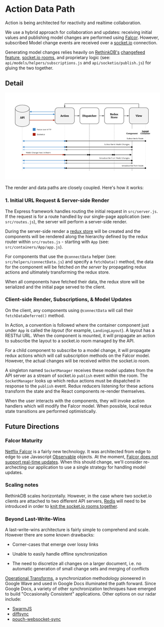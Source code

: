 # Action Data Path

Action is being architected for reactivity and realtime collaboration.

We use a hybrid approach for collaboration and updates: receiving initial
values and publishing model changes are performed using
[Falcor](http://netflix.github.io/falcor/). However, subscribed Model
change events are received over a [socket.io](http://socket.io) connection.

Generating model changes relies heavily on
[RethinkDB's](https://www.rethinkdb.com/)
[changefeed feature](https://rethinkdb.com/docs/changefeeds/javascript/),
[socket.io rooms](http://socket.io/docs/rooms-and-namespaces/), and
proprietary logic (see: `api/models/helpers/subscriptions.js` and
`api/socketio/publish.js`) for gluing the two together.

## Detail

![Image of DataPath](./images/ActionDataPath.png)

The render and data paths are closely coupled. Here's how it works:

### 1. Initial URL Request & Server-side Render

The Express framework handles routing the initial request in `src/server.js`.
If the request is for a route handled by our single-page application
(see: `src/routes.js`), the server will perform a server-side render.

During the server-side render a
[redux store](http://rackt.org/redux/docs/api/Store.html) will be created
and the components will be rendered along the hierarchy defined by the
redux router within `src/routes.js` - starting with `App`
(see: `src/containers/App/app.js`).

For components that use the `@connectData` helper (see:
`src/helpers/connectData.js`) and specify a `fetchData()` method, the data
for the component will be fetched _on the server_ by propagating redux
actions and ultimately transforming the redux store.

When all components have fetched their data, the redux store will be
serialized and the initial page served to the client.

### Client-side Render, Subscriptions, & Model Updates

On the client, any components using `@connectData` will call their
`fetchDataDeferred()` method.

In Action, a convention is followed where the container component just
under `App` is called the _layout_ (for example, `LandingLayout`). A layout
has a RESTful URL. When the component is mounted, it will propagate an action
to subscribe the layout to a socket.io room managed by the API.

For a child component to subscribe to a model change, it will propagate
redux actions which will call subscription methods on the Falcor model.
However, the actual changes will be received within the socket.io room.

A singleton named `SocketManager` receives these model updates from the
API server as a stream of socket.io `publish` event within the room. The
`SocketManager` looks up which redux actions must be dispatched in response
to the `publish` event. Redux reducers listening for these actions transform
the state and the React components re-render themselves.

When the user interacts with the components, they will invoke action handlers
which will modify the Falcor model. When possible, local redux state
transitions are performed optimistically.

## Future Directions

### Falcor Maturity

[Netflix Falcor](http://netflix.github.io/falcor/) is a fairly new
technology. It was architected from edge to edge to use Javascript
[Observable](https://github.com/Reactive-Extensions/RxJS) objects. At the
moment, [Falcor does not support real-time updates](https://github.com/Netflix/falcor/issues/425). When this should
change, we'll consider re-archecting our application to use a single
strategy for handling model updates.

### Scaling notes

RethinkDB scales horizontally. However, in the case where two socket.io
clients are attached to two different API servers,
[Redis](http://socket.io/docs/using-multiple-nodes/) will need to be
introduced in order to
[knit the socket.io rooms together](http://socket.io/docs/using-multiple-nodes/).

### Beyond Last-Write-Wins

A last-write-wins architecture is fairly simple to comprehend and scale.
However there are some known drawbacks:

  * Corner-cases that emerge over lossy links

  * Unable to easily handle offline synchronization

  * The need to discretize all changes on a larger document, i.e. no
    automatic generation of small change sets and merging of conflicts

[Operational Transforms](http://operational-transformation.github.io/), a
synchronization methodology pioneered in Google Wave and used in Google Docs
illuminated the path forward. Since Google Docs, a variety of other
synchronization techniques have emerged to build "Occasionally Consistent"
applications. Other options on our radar include:

  * [SwarmJS](https://github.com/gritzko/swarm)
  * [diffsync](https://github.com/janmonschke/diffsync)
  * [pouch-websocket-sync](https://github.com/pgte/pouch-websocket-sync#readme)

